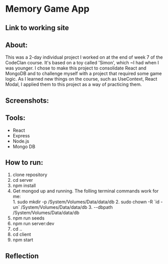 # Memory Game App
<h2>Link to working site</h2>

<h2>About:</h2>
<p>This was a 2-day individual project I worked on at the end of week 7 of the CodeClan course.  It's based on a toy called 'Simon', which ~I had when I was younger.  I chose to make this project to consolidate React and MongoDB and to challenge myself with a project that required some game logic.  As I learned new things on the course, such as UseContext, React Modal, I applied them to this project as a way of practicing them.

<h2>Screenshots: </h2>


<h2>Tools:</h2>

<ul>
  <li>React</li>
  <li>Express</li> 
  <li>Node.js</li> 
  <li>Mongo DB</li>
 </ul>


<h2>How to run:</h2>
<ol>
  <li>clone repository</li>
  <li>cd server</li>
  <li>npm install</li>
  
  <li>Get mongod up and running.  The folling terminal commands work for me:</li>
    1. sudo mkdir -p /System/Volumes/Data/data/db
    2. sudo chown -R `id -un` /System/Volumes/Data/data/db
    3. --dbpath /System/Volumes/Data/data/db
  <li>npm run seeds</li>
  <li>npm run server:dev</li>
  <li>cd ..</li>
  <li>cd client</li>
  <li>npm start</li>
</ol>


<h2>Reflection</h2>


